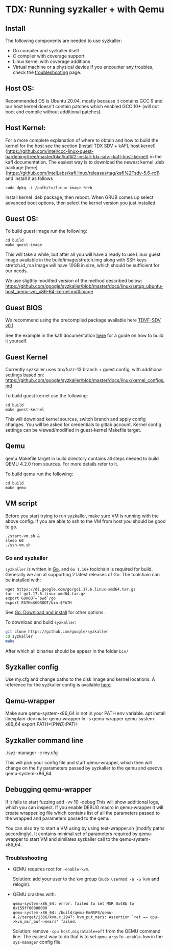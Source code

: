 # TDX: Running syzkaller + with Qemu

## Install

The following components are needed to use syzkaller:

 - Go compiler and syzkaller itself
 - C compiler with coverage support
 - Linux kernel with coverage additions
 - Virtual machine or a physical device
If you encounter any troubles, check the [troubleshooting](https://github.com/google/syzkaller/blob/master/docs/troubleshooting.md) page.


## Host OS:
Recommended OS is Ubuntu 20.04, mostly because it contains GCC 9 and our host kernel
doesn't contain patches which enabled GCC 10+ (will not boot and compile without additional patches).


## Host Kernel:
For a more complete explanation of where to obtain and how to build the kernel for the host see the section [Install TDX SDV + kAFL host kernel]{https://github.com/intel/ccc-linux-guest-hardening/tree/master/bkc/kafl#2-install-tdx-sdv--kafl-host-kernel} in the kafl documentation. The easiest way is to download the newest kernel .deb package [here]{https://github.com/IntelLabs/kafl.linux/releases/tag/kafl%2Fsdv-5.6-rc1} and install it as follows 
```
sudo dpkg -i /path/to/linux-image-*deb
```

Install kernel .deb package, then reboot. When GRUB comes up select advanced boot options, then select the kernel version you just installed.


## Guest OS:
To build guest image run the following:
```
cd build
make guest-image
```

This will take a while, but after all you will have a ready to use Linux guest image
available in the build/image/stretch.img along with SSH keys stretch.id_rsa
Image will have 10GB in size, which should be sufficient for our needs.

We use sligthly modified version of the method described below:
https://github.com/google/syzkaller/blob/master/docs/linux/setup_ubuntu-host_qemu-vm_x86-64-kernel.md#image

## Guest BIOS
We recommend using the precompiled package available here [TDVF-SDV v0.1](https://github.com/IntelLabs/kafl.edk2/releases/tag/tdvf-sdv-v0.1)

See the example in the kafl documentation [here](https://github.com/IntelLabs/kafl.edk2/releases/tag/tdvf-sdv-v0.1) for a guide on how to build it yourself. 


## Guest Kernel
Currently syzkaller uses tdx/fuzz-13 branch + guest.config,
with additional settings based on: https://github.com/google/syzkaller/blob/master/docs/linux/kernel_configs.md

To build guest kernel use the following:
```
cd build
make guest-kernel
```
This will download kernel sources, switch branch and apply config changes.
You will be asked for credentials to gitlab account.
Kernel config settings can be viewed/modified in guest-kernel Makefile target.

## Qemu
qemu Makefile target in build directory contains all steps needed to build
QEMU 4.2.0 from sources. For more details refer to it.

To build qemu run the following:
```
cd build
make qemu

```
## VM script
Before you start trying to run syzkaller, make sure VM is running with the above config.
If you are able to ssh to the VM from host you should be good to go.
```
./start-vm.sh &
sleep 60
./ssh-vm.sh
```

### Go and syzkaller

`syzkaller` is written in [Go](https://golang.org), and `Go 1.16+` toolchain is required for build.
Generally we aim at supporting 2 latest releases of Go.
The toolchain can be installed with:

```
wget https://dl.google.com/go/go1.17.6.linux-amd64.tar.gz
tar -xf go1.17.6.linux-amd64.tar.gz
export GOROOT=`pwd`/go
export PATH=$GOROOT/bin:$PATH
```

See [Go: Download and install](https://golang.org/doc/install) for other options.

To download and build `syzkaller`:

``` bash
git clone https://github.com/google/syzkaller
cd syzkaller
make
```
After which all binaries should be appear in the folder `bin/`

## Syzkaller config
Use my.cfg and change paths to the disk image and kernel locations. A reference for the syzkaller config is available [here](https://github.com/google/syzkaller/blob/master/pkg/mgrconfig/config.go)

## Qemu-wrapper
Make sure qemu-system-x86_64 is not in your PATH env variable.
apt install libexplain-dev
make qemu-wrapper
ln -s qemu-wrapper qemu-system-x86_64
export PATH=$(PWD):$PATH


## Syzkaller command line
./syz-manager -c my.cfg

This will pick your config file and start qemu-wrapper, which then
will change on the fly parameters passed by syzkaller to the qemu
and execve qemu-system-x86_64

## Debugging qemu-wrapper
If it fails to start fuzzing add -vv 10 -debug
This will show additional logs, which you can inspect.
If you enable DEBUG macro in qemu-wrapper it will create wrapper.log file which contains
list of all the parameters passed to the wrapped and parameters passed to the qemu.

You can also try to start a VM using by using test-wrapper.sh (modify paths accordingly).
It contains minimal set of parameters required by qemu-wrapper to start VM and similates
syzkaller call to the qemu-system-x86_64.


### Troubleshooting

* QEMU requires root for `-enable-kvm`.

    Solution: add your user to the `kvm` group (`sudo usermod -a -G kvm` and relogin).

* QEMU crashes with:

    ```
    qemu-system-x86_64: error: failed to set MSR 0x48b to 0x159ff00000000
    qemu-system-x86_64: /build/qemu-EmNSP4/qemu-4.2/target/i386/kvm.c:2947: kvm_put_msrs: Assertion `ret == cpu->kvm_msr_buf->nmsrs' failed.
   ```

    Solution: remove `-cpu host,migratable=off` from the QEMU command line. The easiest way to do that is to set `qemu_args` to `-enable-kvm` in the `syz-manager` config file.